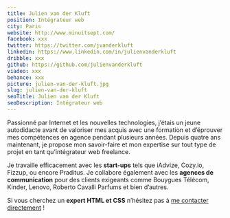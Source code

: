 ```yaml
---
title: Julien van der Kluft
position: Intégrateur web
city: Paris
website: http://www.minuitsept.com/
facebook: xxx
twitter: https://twitter.com/jvanderkluft
linkedin: https://www.linkedin.com/in/julienvanderkluft
dribble: xxx
github: https://github.com/julienvanderkluft
viadeo: xxx
behance: xxx
picture: julien-van-der-kluft.jpg
slug: julien-van-der-kluft
seoTitle: Julien van der Kluft
seoDescription: Intégrateur web
---
```


Passionné par Internet et les nouvelles technologies, j’étais un jeune autodidacte avant de valoriser mes acquis avec une formation et d’éprouver mes compétences en agence pendant plusieurs années. Depuis quatre ans maintenant, je propose mon savoir-faire et mon expertise sur tout type de projet en tant qu’intégrateur web freelance.

Je travaille efficacement avec les **start-ups** tels que iAdvize, Cozy.io, Fizzup, ou encore Praditus. Je collabore également avec les **agences de communication** pour des clients exigeants comme Bouygues Télécom, Kinder, Lenovo, Roberto Cavalli Parfums et bien d’autres.

Si vous cherchez un **expert HTML et CSS** n’hésitez pas à [me contacter directement](mailto:julien@minuitsept.com) !
